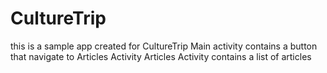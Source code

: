 # CultureTrip
this is a sample app created for CultureTrip
Main activity contains a button that navigate to Articles Activity
Articles Activity contains a list of articles
